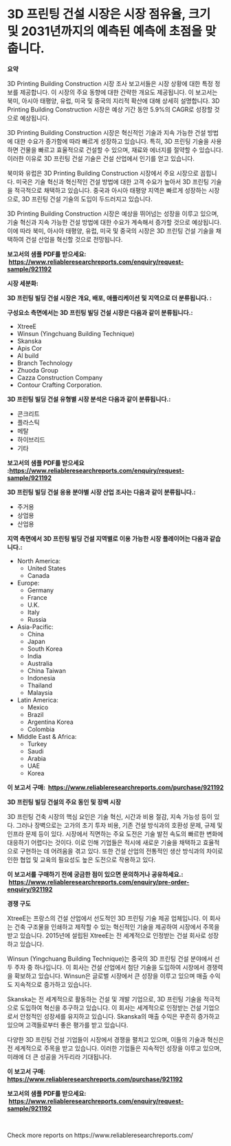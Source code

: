 <p><h1>3D 프린팅 건설 시장은 시장 점유율, 크기 및 2031년까지의 예측된 예측에 초점을 맞춥니다.</h1></p><p><strong>요약</strong></p>
<p><p>3D Printing Building Construction 시장 조사 보고서들은 시장 상황에 대한 특정 정보를 제공합니다. 이 시장의 주요 동향에 대한 간략한 개요도 제공됩니다. 이 보고서는 북미, 아시아 태평양, 유럽, 미국 및 중국의 지리적 확산에 대해 상세히 설명합니다. 3D Printing Building Construction 시장은 예상 기간 동안 5.9%의 CAGR로 성장할 것으로 예상됩니다.</p><p>3D Printing Building Construction 시장은 혁신적인 기술과 지속 가능한 건설 방법에 대한 수요가 증가함에 따라 빠르게 성장하고 있습니다. 특히, 3D 프린팅 기술을 사용하면 건물을 빠르고 효율적으로 건설할 수 있으며, 재료와 에너지를 절약할 수 있습니다. 이러한 이유로 3D 프린팅 건설 기술은 건설 산업에서 인기를 얻고 있습니다.</p><p>북미와 유럽은 3D Printing Building Construction 시장에서 주요 시장으로 꼽힙니다. 미국은 기술 혁신과 혁신적인 건설 방법에 대한 고객 수요가 높아서 3D 프린팅 기술을 적극적으로 채택하고 있습니다. 중국과 아시아 태평양 지역은 빠르게 성장하는 시장으로, 3D 프린팅 건설 기술의 도입이 두드러지고 있습니다.</p><p>3D Printing Building Construction 시장은 예상을 뛰어넘는 성장을 이루고 있으며, 기술 혁신과 지속 가능한 건설 방법에 대한 수요가 계속해서 증가할 것으로 예상됩니다. 이에 따라 북미, 아시아 태평양, 유럽, 미국 및 중국의 시장은 3D 프린팅 건설 기술을 채택하여 건설 산업을 혁신할 것으로 전망됩니다.</p></p>
<p><strong>보고서의 샘플 PDF를 받으세요: &nbsp;<a href="https://www.reliableresearchreports.com/enquiry/request-sample/921192">https://www.reliableresearchreports.com/enquiry/request-sample/921192</a></strong></p>
<p><strong>시장 세분화:</strong></p>
<p><strong> 3D 프린팅 빌딩 건설 시장은 개요, 배포, 애플리케이션 및 지역으로 더 분류됩니다. :</strong></p>
<p><strong>구성요소 측면에서는 3D 프린팅 빌딩 건설 시장은 다음과 같이 분류됩니다.:</strong></p>
<p><ul><li>XtreeE</li><li>Winsun (Yingchuang Building Technique)</li><li>Skanska</li><li>Apis Cor</li><li>Al build</li><li>Branch Technology</li><li>Zhuoda Group</li><li>Cazza Construction Company</li><li>Contour Crafting Corporation.</li></ul></p>
<p><strong> 3D 프린팅 빌딩 건설 유형별 시장 분석은 다음과 같이 분류됩니다.:</strong></p>
<p><ul><li>콘크리트</li><li>플라스틱</li><li>메탈</li><li>하이브리드</li><li>기타</li></ul></p>
<p><strong>보고서의 샘플 PDF를 받으세요 :<a href="https://www.reliableresearchreports.com/enquiry/request-sample/921192">https://www.reliableresearchreports.com/enquiry/request-sample/921192</a></strong></p>
<p><strong> 3D 프린팅 빌딩 건설 응용 분야별 시장 산업 조사는 다음과 같이 분류됩니다.:</strong></p>
<p><ul><li>주거용</li><li>상업용</li><li>산업용</li></ul></p>
<p><strong>지역 측면에서 3D 프린팅 빌딩 건설 지역별로 이용 가능한 시장 플레이어는 다음과 같습니다.:</strong></p>
<p><ul>
    <li>
        North America:
        <ul>
            <li>United States</li>
            <li>Canada</li>
        </ul>
    </li>
    <li>
        Europe:
        <ul>
            <li>Germany</li>
            <li>France</li>
            <li>U.K.</li>
            <li>Italy</li>
            <li>Russia</li>
        </ul>
    </li>
    <li>
        Asia-Pacific:
        <ul>
            <li>China</li>
            <li>Japan</li>
            <li>South Korea</li>
            <li>India</li>
            <li>Australia</li>
            <li>China Taiwan</li>
            <li>Indonesia</li>
            <li>Thailand</li>
            <li>Malaysia</li>
        </ul>
    </li>
    <li>
        Latin America:
        <ul>
            <li>Mexico</li>
            <li>Brazil</li>
            <li>Argentina Korea</li>
            <li>Colombia</li>
        </ul>
    </li>
    <li>
        Middle East & Africa:
        <ul>
            <li>Turkey</li>
            <li>Saudi</li>
            <li>Arabia</li>
            <li>UAE</li>
            <li>Korea</li>
        </ul>
    </li>
    </ul></p>
<p><strong>이 보고서 구매: &nbsp;<a href="https://www.reliableresearchreports.com/purchase/921192">https://www.reliableresearchreports.com/purchase/921192</a></strong></p>
<p><strong>3D 프린팅 빌딩 건설의 주요 동인 및 장벽 시장</strong></p>
<p><p>3D 프린팅 건축 시장의 핵심 요인은 기술 혁신, 시간과 비용 절감, 지속 가능성 등이 있다. 그러나 장벽으로는 고가의 초기 투자 비용, 기존 건설 방식과의 호환성 문제, 규제 및 인프라 문제 등이 있다. 시장에서 직면하는 주요 도전은 기술 발전 속도의 빠르한 변화에 대응하기 어렵다는 것이다. 이로 인해 기업들은 적시에 새로운 기술을 채택하고 효율적으로 구현하는 데 어려움을 겪고 있다. 또한 건설 산업의 전통적인 생산 방식과의 차이로 인한 협업 및 교육의 필요성도 높은 도전으로 작용하고 있다.</p></p>
<p><strong>이 보고서를 구매하기 전에 궁금한 점이 있으면 문의하거나 공유하세요.: &nbsp;<a href="https://www.reliableresearchreports.com/enquiry/pre-order-enquiry/921192">https://www.reliableresearchreports.com/enquiry/pre-order-enquiry/921192</a></strong></p>
<p><strong>경쟁 구도</strong></p>
<p><p>XtreeE는 프랑스의 건설 산업에서 선도적인 3D 프린팅 기술 제공 업체입니다. 이 회사는 건축 구조물을 인쇄하고 제작할 수 있는 혁신적인 기술을 제공하여 시장에서 주목을 받고 있습니다. 2015년에 설립된 XtreeE는 전 세계적으로 인정받는 건설 회사로 성장하고 있습니다.</p><p>Winsun (Yingchuang Building Technique)는 중국의 3D 프린팅 건설 분야에서 선두 주자 중 하나입니다. 이 회사는 건설 산업에서 첨단 기술을 도입하여 시장에서 경쟁력을 확보하고 있습니다. Winsun은 글로벌 시장에서 큰 성장을 이루고 있으며 매출 수익도 지속적으로 증가하고 있습니다.</p><p>Skanska는 전 세계적으로 활동하는 건설 및 개발 기업으로, 3D 프린팅 기술을 적극적으로 도입하여 혁신을 추구하고 있습니다. 이 회사는 세계적으로 인정받는 건설 기업으로서 안정적인 성장세를 유지하고 있습니다. Skanska의 매출 수익은 꾸준히 증가하고 있으며 고객들로부터 좋은 평가를 받고 있습니다.</p><p>다양한 3D 프린팅 건설 기업들이 시장에서 경쟁을 펼치고 있으며, 이들의 기술과 혁신은 전 세계적으로 주목을 받고 있습니다. 이러한 기업들은 지속적인 성장을 이루고 있으며, 미래에 더 큰 성공을 거두리라 기대됩니다.</p></p>
<p><strong>이 보고서 구매: &nbsp; <a href="https://www.reliableresearchreports.com/purchase/921192">https://www.reliableresearchreports.com/purchase/921192</a></strong></p>
<p><strong>보고서의 샘플 PDF를 받으세요: &nbsp;<a href="https://www.reliableresearchreports.com/enquiry/request-sample/921192">https://www.reliableresearchreports.com/enquiry/request-sample/921192</a></strong><strong></strong></p>
<p>&nbsp;</p>
<p>Check more reports on https://www.reliableresearchreports.com/</p>